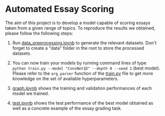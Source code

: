 # Automated Essay Scoring

The aim of this project is to develop a model capable of scoring essays taken from a given range of topics.
To reproduce the results we obtained, please follow the following steps:

1. Run [data_preprocessing.ipynb](data_preprocessing.ipynb) to generate the relevant datasets. Don't forget to create a "data" folder in the root to store the processed datasets.

2. You can now train your models by running command lines of type `python train.py --model "ConvNet1D" --depth 0 --seed 1` (best model). Please refer to the `arg_parser` function of the [train.py](train.py) file to get more knowledge on the set of available hyperparameters.

3. [graph.ipynb](graph.ipynb) shows the training and validation performances of each model we trained.

4. [test.ipynb](test.ipynb) shows the test performance of the best model obtained as well as a concrete example of the essay grading task.
